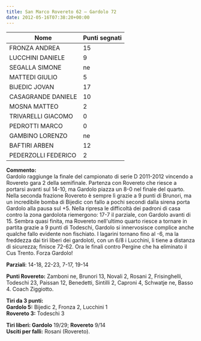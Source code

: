 ```yaml
---
title: San Marco Rovereto 62 – Gardolo 72
date: 2012-05-16T07:38:20+00:00
---
```

| **Nome** | **Punti segnati** |
| -------- | ----------------- |
| FRONZA ANDREA | 15 |
| LUCCHINI DANIELE | 9 |
| SEGALLA SIMONE | ne |
| MATTEDI GIULIO | 5 |
| BIJEDIC JOVAN | 17 |
| CASAGRANDE DANIELE | 10 |
| MOSNA MATTEO | 2 |
| TRIVARELLI GIACOMO | 0 |
| PEDROTTI MARCO | 0 |
| GAMBINO LORENZO | ne |
| BAFTIRI ARBEN | 12 |
| PEDERZOLLI FEDERICO | 2 |

**Commento:**  
Gardolo raggiunge la finale del campionato di serie D 2011-2012 vincendo a Rovereto gara 2 della semifinale. Partenza con Rovereto che riesce a portarsi avanti sul 14-10, ma Gardolo piazza un 8-0 nel finale del quarto. Nella seconda frazione Rovereto è sempre lì grazie a 9 punti di Brunori, ma un incredibile bomba di Bijedic con fallo a pochi secondi dalla sirena porta Gardolo alla pausa sul +5. Nella ripresa le difficoltà dei padroni di casa contro la zona gardolota riemergono: 17-7 il parziale, con Gardolo avanti di 15. Sembra quasi finita, ma Rovereto nell'ultimo quarto riesce a tornare in partita grazie a 9 punti di Todeschi, Gardolo si innervosisce complice anche qualche fallo evidente non fischiato. I lagarini tornano fino al -6, ma la freddezza dai tiri liberi dei gardoloti, con un 6/8 i Lucchini, li tiene a distanza di sicurezza; finisce 72-62. Ora le finali contro Pergine che ha eliminato il Cus Trento. Forza Gardolo!

**Parziali**: 14-18, 22-23, 7-17, 19-14

**Punti Rovereto:** Zamboni ne, Brunori 13, Novali 2, Rosani 2, Frisinghelli, Todeschi 23, Paissan 12, Benedetti, Sintilli 2, Caproni 4, Schwatje ne, Basso 4. Coach Ziggiotto.

**Tiri da 3 punti:**  
**Gardolo 5:** Bijedic 2, Fronza 2, Lucchini 1  
**Rovereto 3:** Todeschi 3

**Tiri liberi: Gardolo** 19/29; **Rovereto** 9/14  
**Usciti per falli:** Rosani (Rovereto).